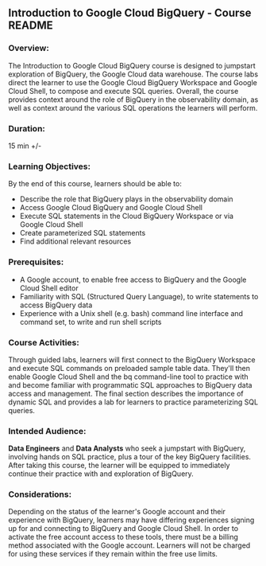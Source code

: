 ## Introduction to Google Cloud BigQuery - Course README

### **Overview:**

The Introduction to Google Cloud BigQuery course is designed to jumpstart exploration of BigQuery, the Google Cloud data warehouse. The course labs direct the learner to use the Google Cloud BigQuery Workspace and Google Cloud Shell, to compose and execute SQL queries. Overall, the course provides context around the role of BigQuery in the observability domain, as well as context around the various SQL operations the learners will perform.

### **Duration:** 
15 min +/-

### **Learning Objectives:** 

By the end of this course, learners should be able to:
* Describe the role that BigQuery plays in the observability domain
* Access Google Cloud BigQuery and Google Cloud Shell
* Execute SQL statements in the Cloud BigQuery Workspace or via Google Cloud Shell
* Create parameterized SQL statements 
* Find additional relevant resources 

### **Prerequisites:** 

* A Google account, to enable free access to BigQuery and the Google Cloud Shell editor  
* Familiarity with SQL (Structured Query Language), to write statements to access BigQuery data 
* Experience with a Unix shell (e.g. bash) command line interface and command set, to write and run shell scripts  

### **Course Activities:** 

Through guided labs, learners will first connect to the BigQuery Workspace and execute SQL commands on preloaded sample table data.  They'll then enable Google Cloud Shell and the bq command-line tool to practice with and become familiar with programmatic SQL approaches to BigQuery data access and management. The final section describes the importance of dynamic SQL and provides a lab for learners to practice parameterizing SQL queries.   

### **Intended Audience:**  
**Data Engineers** and **Data Analysts** who seek a jumpstart with BigQuery, involving hands on SQL practice, plus a tour of the key BigQuery facilities. After taking this course, the learner will be equipped to immediately continue their practice with and exploration of BigQuery.

### **Considerations:** 

Depending on the status of the learner's Google account and their experience with BigQuery, learners may have differing experiences signing up for and connecting to BigQuery and Google Cloud Shell.  In order to activate the free account access to these tools, there must be a billing method associated with the Google account. Learners will not be charged for using these services if they remain within the free use limits.

